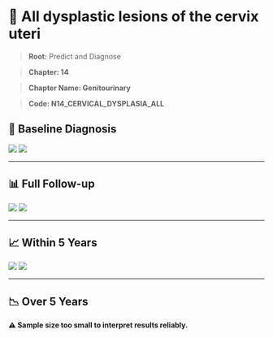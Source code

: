 # 🧬 All dysplastic lesions of the cervix uteri
    
> **Root:** Predict and Diagnose

> **Chapter: 14**

> **Chapter Name: Genitourinary**

> **Code: N14_CERVICAL_DYSPLASIA_ALL**

## 🧪 Baseline Diagnosis

<img src="/Predict/Figures/Baseline/IMP/N14_CERVICAL_DYSPLASIA_ALL.png" />

<CsvTableIMP src="/Predict/Data/Baseline/IMP/IMP_N14_CERVICAL_DYSPLASIA_ALL.csv" label="🔍 View full results" />

<img src="/Predict/Figures/Baseline/ROC/N14_CERVICAL_DYSPLASIA_ALL.png" />

<CsvTableROC src="/Predict/Data/Baseline/EVA/N14_CERVICAL_DYSPLASIA_ALL.csv" label="🔍 View full results" />

---

## 📊 Full Follow-up

<img src="/Predict/Figures/ALL/IMP/N14_CERVICAL_DYSPLASIA_ALL.png" />

<CsvTableIMP src="/Predict/Data/ALL/IMP/IMP_N14_CERVICAL_DYSPLASIA_ALL.csv" label="🔍 View full results" />

<img src="/Predict/Figures/ALL/ROC/N14_CERVICAL_DYSPLASIA_ALL.png" />

<CsvTableROC src="/Predict/Data/ALL/EVA/N14_CERVICAL_DYSPLASIA_ALL.csv" label="🔍 View full results" />

---

## 📈 Within 5 Years

<img src="/Predict/Figures/FYears/IMP/N14_CERVICAL_DYSPLASIA_ALL.png" />

<CsvTableIMP src="/Predict/Data/FYears/IMP/IMP_N14_CERVICAL_DYSPLASIA_ALL.csv" label="🔍 View full results" />

<img src="/Predict/Figures/FYears/ROC/N14_CERVICAL_DYSPLASIA_ALL.png" />

<CsvTableROC src="/Predict/Data/FYears/EVA/N14_CERVICAL_DYSPLASIA_ALL.csv" label="🔍 View full results" />

---

## 📉 Over 5 Years

**⚠️ Sample size too small to interpret results reliably.**
